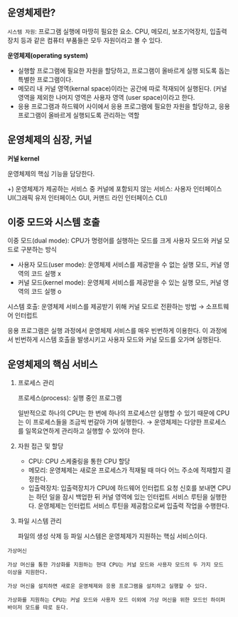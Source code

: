 ## 운영체제란?

`시스템 자원`: 프로그램 실행에 마땅히 필요한 요소. CPU, 메모리, 보조기억장치, 입출력장치 등과 같은 컴퓨터 부품들은 모두 자원이라고 볼 수 있다.

**운영체제(operating system)**

- 실행할 프로그램에 필요한 자원을 할당하고, 프로그램이 올바르게 실행 되도록 돕는 특별한 프로그램이다.
- 메모리 내 커널 영역(kernal space)이라는 공간에 따로 적재되어 실행된다. (커널 영역을 제외한 나머지 영역은 사용자 영역 (user space)이라고 한다.
- 응용 프로그램과 하드웨어 사이에서 응용 프로그램에 필요한 자원을 할당하고, 응용 프로그램이 올바르게 실행되도록 관리하는 역할

## 운영체제의 심장, 커널

**커널 kernel**

운영체제의 핵심 기능을 담당한다.

+) 운영체제가 제공하는 서비스 중 커널에 포함되지 않는 서비스: 사용자 인터페이스UI(그래픽 유저 인터페이스 GUI, 커맨드 라인 인터페이스 CLI)

## 이중 모드와 시스템 호출

이중 모드(dual mode):  CPU가 명령어를 실행하는 모드를 크게 사용자 모드와 커널 모드로 구분하는 방식

- 사용자 모드(user mode): 운영체제 서비스를 제공받을 수 없는 실행 모드, 커널 영역의 코드 실행 x
- 커널 모드(kernel mode): 운영체제 서비스를 제공받을 수 있는 실행 모드, 커널 영역의 코드 실행 o

시스템 호출: 운영체제 서비스를 제공받기 위해 커널 모드로 전환하는 방법 → 소프트웨어 인터럽트

응용 프로그램은 실행 과정에서 운영체제 서비스를 매우 빈번하게 이용한다. 이 과정에서 빈번하게 시스템 호출을 발생시키고 사용자 모드와 커널 모드를 오가며 실행된다.

## 운영체제의 핵심 서비스

1. 프로세스 관리
    
    프로세스(process): 실행 중인 프로그램
    
    일반적으로 하나의 CPU는 한 번에 하나의 프로세스만 실행할 수 있기 때문에 CPU는 이 프로세스들을 조금씩 번갈아 가며 실행한다. → 운영체제는 다양한 프로세스를 일목요연하게 관리하고 실행할 수 있어야 한다.
    
2. 자원 접근 및 할당
    - CPU: CPU 스케줄링을 통한 CPU 할당
    - 메모리: 운영체제는 새로운 프로세스가 적재될 때 마다 어느 주소에 적재할지 결정한다.
    - 입출력장치: 입출력장치가 CPU에 하드웨어 인터럽트 요청 신호를 보내면 CPU는 하던 일을 잠시 백업한 뒤 커널 영역에 있는 인터럽트 서비스 루틴을 실행한다. 운영체제는 인터럽트 서비스 루틴을 제공함으로써 입출력 작업을 수행한다.
3. 파일 시스템 관리
    
    파일의 생성 삭제 등 파일 시스템은 운영체제가 지원하는 핵심 서비스이다.
    

`가상머신`
    
    가상 머신을 통한 가상화를 지원하는 현대 CPU는 커널 모드와 사용자 모드의 두 가지 모드 이상을 지원한다.
    
    가상 머신을 설치하면 새로운 운영체제와 응용 프로그램을 설치하고 실행할 수 있다.
    
    가상화를 지원하는 CPU는 커널 모드와 사용자 모드 이외에 가상 머신을 위한 모드인 하이퍼 바이저 모드를 따로 둔다.
